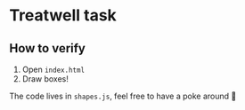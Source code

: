 # Treatwell task

## How to verify
1. Open `index.html`
1. Draw boxes!

The code lives in `shapes.js`, feel free to have a poke around 👀